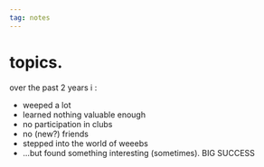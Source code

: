 ```yaml
---
tag: notes
---
```

# topics.
over the past 2 years i :
- weeped a lot
- learned nothing valuable enough
- no participation in clubs
- no (new?) friends
- stepped into the world of weeebs
- ...but found something interesting (sometimes). BIG SUCCESS 